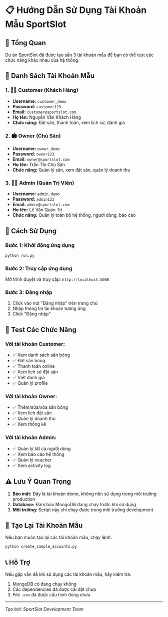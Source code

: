 # 📋 Hướng Dẫn Sử Dụng Tài Khoản Mẫu SportSlot

## 🎯 Tổng Quan
Dự án SportSlot đã được tạo sẵn 3 tài khoản mẫu để bạn có thể test các chức năng khác nhau của hệ thống.

## 👥 Danh Sách Tài Khoản Mẫu

### 1. 🏃‍♂️ Customer (Khách Hàng)
- **Username:** `customer_demo`
- **Password:** `customer123`
- **Email:** `customer@sportslot.com`
- **Họ tên:** Nguyễn Văn Khách Hàng
- **Chức năng:** Đặt sân, thanh toán, xem lịch sử, đánh giá

### 2. 🏟️ Owner (Chủ Sân)
- **Username:** `owner_demo`
- **Password:** `owner123`
- **Email:** `owner@sportslot.com`
- **Họ tên:** Trần Thị Chủ Sân
- **Chức năng:** Quản lý sân, xem đặt sân, quản lý doanh thu

### 3. 👨‍💼 Admin (Quản Trị Viên)
- **Username:** `admin_demo`
- **Password:** `admin123`
- **Email:** `admin@sportslot.com`
- **Họ tên:** Lê Văn Quản Trị
- **Chức năng:** Quản lý toàn bộ hệ thống, người dùng, báo cáo

## 🚀 Cách Sử Dụng

### Bước 1: Khởi động ứng dụng
```bash
python run.py
```

### Bước 2: Truy cập ứng dụng
Mở trình duyệt và truy cập: `http://localhost:5000`

### Bước 3: Đăng nhập
1. Click vào nút "Đăng nhập" trên trang chủ
2. Nhập thông tin tài khoản tương ứng
3. Click "Đăng nhập"

## 🔧 Test Các Chức Năng

### Với tài khoản Customer:
- ✅ Xem danh sách sân bóng
- ✅ Đặt sân bóng
- ✅ Thanh toán online
- ✅ Xem lịch sử đặt sân
- ✅ Viết đánh giá
- ✅ Quản lý profile

### Với tài khoản Owner:
- ✅ Thêm/sửa/xóa sân bóng
- ✅ Xem lịch đặt sân
- ✅ Quản lý doanh thu
- ✅ Xem thống kê

### Với tài khoản Admin:
- ✅ Quản lý tất cả người dùng
- ✅ Xem báo cáo hệ thống
- ✅ Quản lý voucher
- ✅ Xem activity log

## ⚠️ Lưu Ý Quan Trọng

1. **Bảo mật:** Đây là tài khoản demo, không nên sử dụng trong môi trường production
2. **Database:** Đảm bảo MongoDB đang chạy trước khi sử dụng
3. **Môi trường:** Script này chỉ chạy được trong môi trường development

## 🔄 Tạo Lại Tài Khoản Mẫu

Nếu bạn muốn tạo lại các tài khoản mẫu, chạy lệnh:
```bash
python create_sample_accounts.py
```

## 📞 Hỗ Trợ

Nếu gặp vấn đề khi sử dụng các tài khoản mẫu, hãy kiểm tra:
1. MongoDB có đang chạy không
2. Các dependencies đã được cài đặt chưa
3. File `.env` đã được cấu hình đúng chưa

---
*Tạo bởi: SportSlot Development Team* 